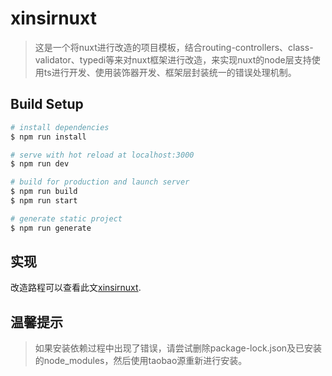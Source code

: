 # xinsirnuxt

> 这是一个将nuxt进行改造的项目模板，结合routing-controllers、class-validator、typedi等来对nuxt框架进行改造，来实现nuxt的node层支持使用ts进行开发、使用装饰器开发、框架层封装统一的错误处理机制。

## Build Setup

``` bash
# install dependencies
$ npm run install

# serve with hot reload at localhost:3000
$ npm run dev

# build for production and launch server
$ npm run build
$ npm run start

# generate static project
$ npm run generate
```

## 实现
改造路程可以查看此文[xinsirnuxt](https://blog.holey.cn/article/17e8058ed7c).

## 温馨提示
>如果安装依赖过程中出现了错误，请尝试删除package-lock.json及已安装的node_modules，然后使用taobao源重新进行安装。
